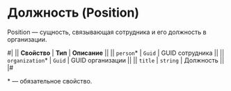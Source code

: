 # Должность (Position)

Position — сущность, связывающая сотрудника и его должность в организации.

#|
|| **Свойство** | **Тип** | **Описание** ||
|| `person`* | `Guid` | GUID сотрудника ||
|| `organization`* | `Guid` | GUID организации ||
|| `title` | `string` | Должность ||
|#

\* — обязательное свойство.